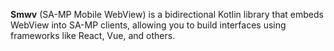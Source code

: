 **Smwv** (SA-MP Mobile WebView) is a bidirectional Kotlin library that embeds WebView into SA-MP clients, allowing you to build interfaces using frameworks like React, Vue, and others.
